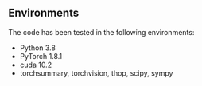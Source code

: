 ## Environments
The code has been tested in the following environments:

- Python 3.8  
- PyTorch 1.8.1
- cuda 10.2
- torchsummary, torchvision, thop, scipy, sympy
